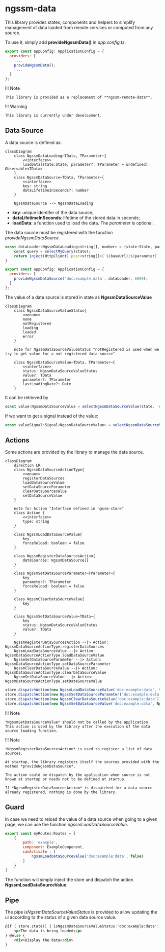 # ngssm-data

This library provides states, components and helpers to simplify management of data loaded from remote services or computed from any source.

To use it, simply add **provideNgssmData()** in *app.config.ts*.

```javascript
export const appConfig: ApplicationConfig = {
  providers: [
    ....
    provideNgssmData();
    ....
  ]
};
```

!!! Note

    This library is provided as a replacement of **ngssm-remote-data**.


!!! Warning

    This library is currently under development.

## Data Source

A data source is defined as:

```mermaid
classDiagram
    class NgssmDataLoading~TData, TParameter~{
        <<interface>>
        loadData(state:State, parameter?: TParameter = undefined): Observable<TData>
    }
    class NgssmDataSource~TData, TParameter~{
        <<interface>>
        key: string
        dataLifetimeInSeconds?: number
    }

    NgssmDataSource --> NgssmDataLoading
```

- **key**: unique identifer of the data source;
- **dataLifetimeInSeconds**: lifetime of the stored data in seconds;
- **loadData**: a function used to load the data. The *parameter* is optional.

The data source must be registered with the function *provideNgssmDataSource*.

```javascript
const dataLoader:NgssmDataLoading<string[], number> = (state:State, parameter?:number) : Observable<string[]> => {
    const query = selectMyQuery(state);
    return inject(HttpClient).post<string[]>(`${baseUrl}/${parameter}`, query);
}

export const appConfig: ApplicationConfig = {
  providers: [
    provideNgssmDataSource('doc:example:data', dataLoader, 6000);
  ]
};
```

The value of a data source is stored in state as **NgssmDataSourceValue**

```mermaid
classDiagram
    class NgssmDataSourceValueStatus{
        <<enum>>
        none
        notRegistered
        loading
        loaded
        error
    }

    note for NgssmDataSourceValueStatus "notRegistered is used when we try to get value for a not registered data source"

    class NgssmDataSourceValue~TData, TParameter~{
        <<interface>>
        status: NgssmDataSourceValueStatus
        value?: TData
        parameter?: TParameter
        lastLoadingDate?: Date
    }
```

It can be retrieved by

```javascript
const value:NgssmDataSourceValue = selectNgssmDataSourceValue(state, 'doc:example:data');
```

If we want to get a signal instead of the value:

```javascript
const valueSignal:Signal<NgssmDataSourceValue> = selectNgssmDataSourceValueSignal(store, 'doc:example:data');
```

## Actions

Some actions are provided by the library to manage the data source.

```mermaid
classDiagram
    direction LR
    class NgssmDataSourceActionType{
        <<enum>>
        registerDataSources
        loadDataSourceValue
        setDataSourceParameter
        clearDataSourceValue
        setDataSourceValue
    }

    note for Action "Interface defined in ngssm-store"
    class Action {
        <<interface>>
        type: string
    }

    class NgssmLoadDataSourceValue{
        key
        forceReload: boolean = false
    }

    class NgssmRegisterDataSourcesAction{
        dataSources: NgssmDataSource[]
    }

    class NgssmSetDataSourceParameter~TParameter~{
        key
        parameter?: TParameter
        forceReload: boolean = false
    }

    class NgssmClearDataSourceValue{
        key
    }

    class NgssmSetDataSourceValue~TData~{
        key
        status: NgssmDataSourceValueStatus
        value?: TData
    }

    NgssmRegisterDataSourcesAction --|> Action: NgssmDataSourceActionType.registerDataSources
    NgssmLoadDataSourceValue --|> Action: NgssmDataSourceActionType.loadDataSourceValue
    NgssmSetDataSourceParameter --|> Action: NgssmDataSourceActionType.setDataSourceParameter
    NgssmClearDataSourceValue --|> Action: NgssmDataSourceActionType.clearDataSourceValue
    NgssmSetDataSourceValue --|> Action: NgssmDataSourceActionType.setDataSourceValue
```

```javascript
store.dispatchAction(new NgssmLoadDataSourceValue('doc:example:data', true));
store.dispatchAction(new NgssmSetDataSourceParameter('doc:example:data', 567));
store.dispatchAction(new NgssmClearDataSourceValue('doc:example:data'));
store.dispatchAction(new NgssmSetDataSourceValue('doc:example:data', NgssmDataSourceValueStatus.loaded, ['val1', 'val2']));
```

!!! Note

    *NgssmSetDataSourceValue* should not be called by the application. This action is used by the library after the execution of the data source loading function.


!!! Note

    *NgssmRegisterDataSourcesAction* is used to register a list of data sources.

    At startup, the library registers itself the sources provided with the method *provideNgssmDataSource*.

    The action could be dispatch by the application when source is not known at startup or needs not to be defined at startup.

    If *NgssmRegisterDataSourcesAction* is dispatched for a data source already registered, nothing is done by the library.


## Guard

In case we need to reload the value of a data source when going to a given page, we can use the function *ngssmLoadDataSourceValue*.

```javascript
export const myRoutes:Routes = [
    {
        path: 'example',
        component: ExampleComponent,
        canActivate : [
            ngssmLoadDataSourceValue('doc:example:data', false)
        ]
    }
]
```

The function will simply inject the store and dispatch the action **NgssmLoadDataSourceValue**.

## Pipe

The pipe *isNgssmDataSourceValueStatus* is provided to allow updating the ui according to the status of a given data source value.

```html
@if ( store.state() | isNgssmDataSourceValueStatus:'doc:example:data':'loading') {
    <p>The data is being loaded</p>
} @else {
    <div>Display the data</div>
}
```
